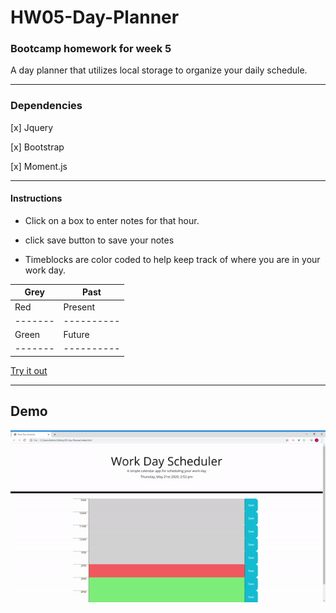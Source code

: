 # HW05-Day-Planner

### Bootcamp homework for week 5

A day planner that utilizes local storage to organize your daily schedule.

---

### Dependencies

[x] Jquery

[x] Bootstrap

[x] Moment.js

---

#### Instructions

- Click on a box to enter notes for that hour.

- click save button to save your notes

- Timeblocks are color coded to help keep track of where you are in your work day.

| Grey    | Past       |
| ------- | ---------- |
| Red     | Present    |
| ------- | ---------- |
| Green   | Future     |
| ------- | ---------- |

[Try it out](https://jdmartinez1531.github.io/05-Day-Planner/ "Day Planner")

---

## Demo

![](assets\images\dayPlan.gif)
